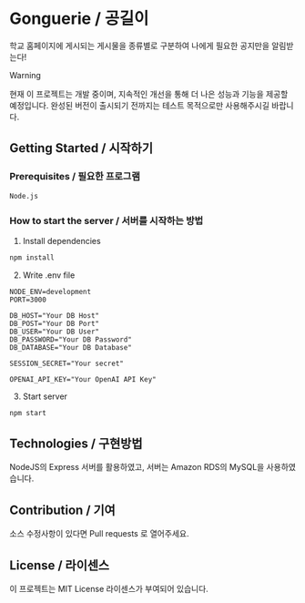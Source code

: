 # Gonguerie / 공길이
학교 홈페이지에 게시되는 게시물을 종류별로 구분하여 나에게 필요한 공지만을 알림받는다!

> [!Warning]
> 현재 이 프로젝트는 개발 중이며, 지속적인 개선을 통해 더 나은 성능과 기능을 제공할 예정입니다. 완성된 버전이 출시되기 전까지는 테스트 목적으로만 사용해주시길 바랍니다.

## Getting Started / 시작하기

### Prerequisites / 필요한 프로그램

```
Node.js
```

### How to start the server / 서버를 시작하는 방법

1. Install dependencies
```sh
npm install
```

2. Write .env file
```
NODE_ENV=development
PORT=3000

DB_HOST="Your DB Host"
DB_POST="Your DB Port"
DB_USER="Your DB User"
DB_PASSWORD="Your DB Password"
DB_DATABASE="Your DB Database"

SESSION_SECRET="Your secret"

OPENAI_API_KEY="Your OpenAI API Key"
```

3. Start server
```sh
npm start
```

## Technologies / 구현방법
NodeJS의 Express 서버를 활용하였고, 서버는 Amazon RDS의 MySQL을 사용하였습니다. 

## Contribution / 기여
소스 수정사항이 있다면 Pull requests 로 열어주세요.

## License / 라이센스
이 프로젝트는 MIT License 라이센스가 부여되어 있습니다.
